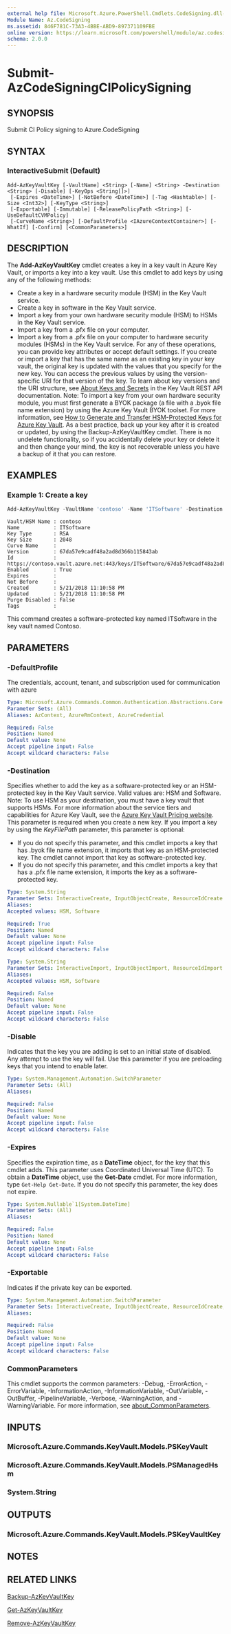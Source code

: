 ```yaml
---
external help file: Microsoft.Azure.PowerShell.Cmdlets.CodeSigning.dll-Help.xml
Module Name: Az.CodeSigning
ms.assetid: 846F781C-73A3-4BBE-ABD9-897371109FBE
online version: https://learn.microsoft.com/powershell/module/az.codesigning/submit-azcodesigningcipolicysigning
schema: 2.0.0
---
```


# Submit-AzCodeSigningCIPolicySigning

## SYNOPSIS
Submit CI Policy signing to Azure.CodeSigning

## SYNTAX

### InteractiveSubmit (Default)
```
Add-AzKeyVaultKey [-VaultName] <String> [-Name] <String> -Destination <String> [-Disable] [-KeyOps <String[]>]
 [-Expires <DateTime>] [-NotBefore <DateTime>] [-Tag <Hashtable>] [-Size <Int32>] [-KeyType <String>]
 [-Exportable] [-Immutable] [-ReleasePolicyPath <String>] [-UseDefaultCVMPolicy]
 [-CurveName <String>] [-DefaultProfile <IAzureContextContainer>] [-WhatIf] [-Confirm] [<CommonParameters>]
```


## DESCRIPTION
The **Add-AzKeyVaultKey** cmdlet creates a key in a key vault in Azure Key Vault, or imports a key into a key vault.
Use this cmdlet to add keys by using any of the following methods:
- Create a key in a hardware security module (HSM) in the Key Vault service.
- Create a key in software in the Key Vault service.
- Import a key from your own hardware security module (HSM) to HSMs in the Key Vault service.
- Import a key from a .pfx file on your computer.
- Import a key from a .pfx file on your computer to hardware security modules (HSMs) in the Key Vault service.
For any of these operations, you can provide key attributes or accept default settings.
If you create or import a key that has the same name as an existing key in your key vault, the
original key is updated with the values that you specify for the new key. You can access the
previous values by using the version-specific URI for that version of the key. To learn about key
versions and the URI structure, see [About Keys and Secrets](http://go.microsoft.com/fwlink/?linkid=518560)
in the Key Vault REST API documentation.
Note: To import a key from your own hardware security module, you must first generate a BYOK
package (a file with a .byok file name extension) by using the Azure Key Vault BYOK toolset. For
more information, see
[How to Generate and Transfer HSM-Protected Keys for Azure Key Vault](http://go.microsoft.com/fwlink/?LinkId=522252).
As a best practice, back up your key after it is created or updated, by using the
Backup-AzKeyVaultKey cmdlet. There is no undelete functionality, so if you accidentally delete
your key or delete it and then change your mind, the key is not recoverable unless you have a
backup of it that you can restore.

## EXAMPLES

### Example 1: Create a key
```powershell
Add-AzKeyVaultKey -VaultName 'contoso' -Name 'ITSoftware' -Destination 'Software'
```

```output
Vault/HSM Name : contoso
Name           : ITSoftware
Key Type       : RSA
Key Size       : 2048
Curve Name     : 
Version        : 67da57e9cadf48a2ad8d366b115843ab
Id             : https://contoso.vault.azure.net:443/keys/ITSoftware/67da57e9cadf48a2ad8d366b115843ab
Enabled        : True
Expires        :
Not Before     :
Created        : 5/21/2018 11:10:58 PM
Updated        : 5/21/2018 11:10:58 PM
Purge Disabled : False
Tags           :
```

This command creates a software-protected key named ITSoftware in the key vault named Contoso.

## PARAMETERS

### -DefaultProfile
The credentials, account, tenant, and subscription used for communication with azure

```yaml
Type: Microsoft.Azure.Commands.Common.Authentication.Abstractions.Core.IAzureContextContainer
Parameter Sets: (All)
Aliases: AzContext, AzureRmContext, AzureCredential

Required: False
Position: Named
Default value: None
Accept pipeline input: False
Accept wildcard characters: False
```

### -Destination
Specifies whether to add the key as a software-protected key or an HSM-protected key in the Key Vault service.
Valid values are: HSM and Software.
Note: To use HSM as your destination, you must have a key vault that supports HSMs. For more
information about the service tiers and capabilities for Azure Key Vault, see the
[Azure Key Vault Pricing website](http://go.microsoft.com/fwlink/?linkid=512521).
This parameter is required when you create a new key. If you import a key by using the
*KeyFilePath* parameter, this parameter is optional:
- If you do not specify this parameter, and this cmdlet imports a key that has .byok file name
extension, it imports that key as an HSM-protected key. The cmdlet cannot import that key as
software-protected key.
- If you do not specify this parameter, and this cmdlet imports a key that has a .pfx file name
extension, it imports the key as a software-protected key.

```yaml
Type: System.String
Parameter Sets: InteractiveCreate, InputObjectCreate, ResourceIdCreate
Aliases:
Accepted values: HSM, Software

Required: True
Position: Named
Default value: None
Accept pipeline input: False
Accept wildcard characters: False
```

```yaml
Type: System.String
Parameter Sets: InteractiveImport, InputObjectImport, ResourceIdImport
Aliases:
Accepted values: HSM, Software

Required: False
Position: Named
Default value: None
Accept pipeline input: False
Accept wildcard characters: False
```

### -Disable
Indicates that the key you are adding is set to an initial state of disabled. Any attempt to use
the key will fail. Use this parameter if you are preloading keys that you intend to enable later.

```yaml
Type: System.Management.Automation.SwitchParameter
Parameter Sets: (All)
Aliases:

Required: False
Position: Named
Default value: None
Accept pipeline input: False
Accept wildcard characters: False
```

### -Expires
Specifies the expiration time, as a **DateTime** object, for the key that this cmdlet adds. This
parameter uses Coordinated Universal Time (UTC). To obtain a **DateTime** object, use the
**Get-Date** cmdlet. For more information, type `Get-Help Get-Date`. If you do not specify this
parameter, the key does not expire.

```yaml
Type: System.Nullable`1[System.DateTime]
Parameter Sets: (All)
Aliases:

Required: False
Position: Named
Default value: None
Accept pipeline input: False
Accept wildcard characters: False
```

### -Exportable
Indicates if the private key can be exported.

```yaml
Type: System.Management.Automation.SwitchParameter
Parameter Sets: InteractiveCreate, InputObjectCreate, ResourceIdCreate, HsmInteractiveCreate, HsmInputObjectCreate, HsmResourceIdCreate
Aliases:

Required: False
Position: Named
Default value: None
Accept pipeline input: False
Accept wildcard characters: False
```


### CommonParameters
This cmdlet supports the common parameters: -Debug, -ErrorAction, -ErrorVariable, -InformationAction, -InformationVariable, -OutVariable, -OutBuffer, -PipelineVariable, -Verbose, -WarningAction, and -WarningVariable. For more information, see [about_CommonParameters](http://go.microsoft.com/fwlink/?LinkID=113216).

## INPUTS

### Microsoft.Azure.Commands.KeyVault.Models.PSKeyVault

### Microsoft.Azure.Commands.KeyVault.Models.PSManagedHsm

### System.String

## OUTPUTS

### Microsoft.Azure.Commands.KeyVault.Models.PSKeyVaultKey

## NOTES

## RELATED LINKS

[Backup-AzKeyVaultKey](./Backup-AzKeyVaultKey.md)

[Get-AzKeyVaultKey](./Get-AzKeyVaultKey.md)

[Remove-AzKeyVaultKey](./Remove-AzKeyVaultKey.md)
